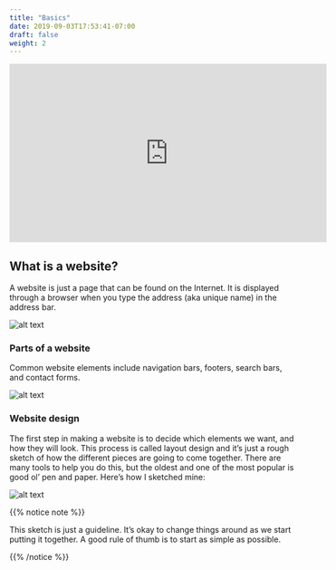 ```yaml
---
title: "Basics"
date: 2019-09-03T17:53:41-07:00
draft: false
weight: 2
---
```


<p style="text-align: center;"><iframe width="560" height="315" src="https://www.youtube.com/embed/dSShCrgRMwY" title="YouTube video player" frameborder="0" allow="accelerometer; autoplay; clipboard-write; encrypted-media; gyroscope; picture-in-picture" allowfullscreen></iframe></p>

## What is a website?

A website is just a page that can be found on the Internet. It is displayed through a browser when you type the address (aka unique name) in the address bar.

![alt text](https://1mtvya.dm.files.1drv.com/y4mqBcdQfTi7DP7Pk8U1Yu86e9ObVoogX4E9bB_jcTLAm5HVJpHgKWm6xeBpo_22xqLBgUwewOMcGKwEKFp9LHgFGgIcA2E-7W1XWmFqR3fkD04AQXAZFMxZxJdqqBlPvqrIs7rh_XEJRwpQc0eoRTERgI2gIJ_yR6jlCjz5Xer_oLWcVGTo12DUg-WTB5jM77hz4nbHirbMyufs6NQ60EIrg?width=660&height=521&cropmode=none "web browser graphic")

### Parts of a website

Common website elements include navigation bars, footers, search bars, and contact forms.

![alt text](../media/website-parts.PNG "elements of a website on spotify") 

### Website design

The first step in making a website is to decide which elements we want, and how they will look. This process is called layout design and it’s just a rough sketch of how the different pieces are going to come together. There are many tools to help you do this, but the oldest and one of the most popular is good ol’ pen and paper. Here’s how I sketched mine:

![alt text](../media/dog-layout-sm.png "example website for Benji")

{{% notice note %}}

This sketch is just a guideline. It’s okay to change things around as we start putting it together. A good rule of thumb is to start as simple as possible.

{{% /notice %}}
